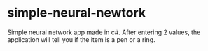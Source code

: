 # simple-neural-newtork
Simple neural network app made in c#. After entering 2 values, the application will tell you if the item is a pen or a ring.
